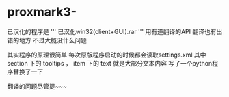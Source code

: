 # proxmark3-

已汉化的程序是
'''
已汉化win32(client+GUI).rar
'''
用有道翻译的API 翻译也有出错的地方 不过大概没什么问题

其实程序的原理很简单 每次原版程序启动的时候都会读取settings.xml
其中
section 下的 tooltips ， 
item 下的 text 就是大部分文本内容
写了一个python程序替换了一下

翻译的问题尽管提~~~
